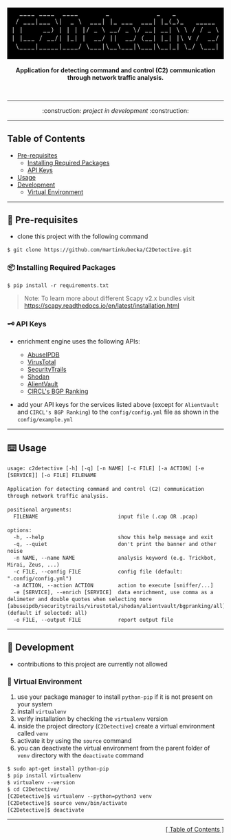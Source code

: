 <p align="center">
<img src="https://github.com/martinkubecka/C2Detective/blob/main/docs/banner.png" alt="Logo">
<p align="center"><b>Application for detecting command and control (C2) communication through network traffic analysis.</b></p><br>

---

<div align="center">
:construction:   <i>project in development</i>    :construction:
</div>

---
<h2 id="table-of-contents">Table of Contents</h2>

- [Pre-requisites](#memo-pre-requisites)
    - [Installing Required Packages](#package-installing-required-packages)
    - [API Keys](#old_key-api-keys) 
- [Usage](#keyboard-usage)
- [Development](#toolbox-development)
    - [Virtual Environment](#office-virtual-environment)

---
## :memo: Pre-requisites

- clone this project with the following command

```
$ git clone https://github.com/martinkubecka/C2Detective.git
```

### :package: Installing Required Packages

```
$ pip install -r requirements.txt
```

> Note: To learn more about different Scapy v2.x bundles visit https://scapy.readthedocs.io/en/latest/installation.html

### :old_key: API Keys

- enrichment engine uses the following APIs:
  - [AbuseIPDB](https://www.abuseipdb.com/)
  - [VirusTotal](https://www.virustotal.com/gui/home/upload)
  - [SecurityTrails](https://securitytrails.com/)
  - [Shodan](https://www.shodan.io/)
  - [AlientVault](https://otx.alienvault.com/)
  - [CIRCL's BGP Ranking](https://www.circl.lu/projects/bgpranking/)

- add your API keys for the services listed above (except for `AlientVault` and `CIRCL's BGP Ranking`) to the `config/config.yml` file as shown in the `config/example.yml` 

---
## :keyboard: Usage

```
usage: c2detective [-h] [-q] [-n NAME] [-c FILE] [-a ACTION] [-e [SERVICE]] [-o FILE] FILENAME

Application for detecting command and control (C2) communication through network traffic analysis.

positional arguments:
  FILENAME                          input file (.cap OR .pcap)

options:
  -h, --help                        show this help message and exit
  -q, --quiet                       don't print the banner and other noise
  -n NAME, --name NAME              analysis keyword (e.g. Trickbot, Mirai, Zeus, ...)
  -c FILE, --config FILE            config file (default: ".config/config.yml")
  -a ACTION, --action ACTION        action to execute [sniffer/...]
  -e [SERVICE], --enrich [SERVICE]  data enrichment, use comma as a delimeter and double quotes when selecting more [abuseipdb/securitytrails/virustotal/shodan/alientvault/bgpranking/all] (default if selected: all)
  -o FILE, --output FILE            report output file
```

---
## :toolbox: Development

- contributions to this project are currently not allowed

### :office: Virtual Environment

1. use your package manager to install `python-pip` if it is not present on your system
2. install `virtualenv`
3. verify installation by checking the `virtualenv` version
4. inside the project directory (`C2Detective`) create a virtual environment called `venv`
5. activate it by using the `source` command
6. you can deactivate the virtual environment from the parent folder of `venv` directory with the `deactivate` command

```
$ sudo apt-get install python-pip
$ pip install virtualenv
$ virtualenv --version
$ cd C2Detective/
[C2Detective]$ virtualenv --python=python3 venv
[C2Detective]$ source venv/bin/activate
[C2Detective]$ deactivate
```

---

<div align="right">
<a href="#table-of-contents">[ Table of Contents ]</a>
</div>